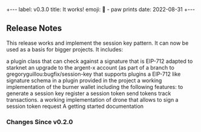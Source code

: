 +---
label: v0.3.0
title: It works!
emoji: 🐾 - paw prints
date: 2022-08-31
+---

## Release Notes

This release works and implement the session key pattern. It can now be used as a basis for bigger projects. It includes:

a plugin class that can check against a signature that is EIP-712 adapted to starknet
an upgrade to the argent-x account (as part of a branch to gregoryguillou:bugfix/session-key that supports plugins
a EIP-712 like signature schema in a plugin provided in the project
a working implementation of the burner wallet including the following features:
to generate a session key
register a session token
send tokens
track transactions.
a working implementation of drone that allows to sign a session token request
A getting started documentation

### Changes Since v0.2.0

